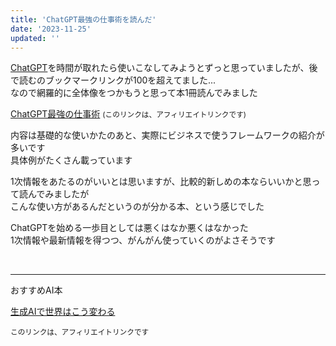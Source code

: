 ```yaml
---
title: 'ChatGPT最強の仕事術を読んだ'
date: '2023-11-25'
updated: ''
---
```


[ChatGPT](https://openai.com/chatgpt)を時間が取れたら使いこなしてみようとずっと思っていましたが、後で読むのブックマークリンクが100を超えてました...  
なので網羅的に全体像をつかもうと思って本1冊読んでみました

<a href="https://amzn.to/3XuTnd2" target="_blank">ChatGPT最強の仕事術</a> <small>(このリンクは、アフィリエイトリンクです)</small>

内容は基礎的な使いかたのあと、実際にビジネスで使うフレームワークの紹介が多いです  
具体例がたくさん載っています

1次情報をあたるのがいいとは思いますが、比較的新しめの本ならいいかと思って読んでみましたが  
こんな使い方があるんだというのが分かる本、という感じでした  

ChatGPTを始める一歩目としては悪くはなか悪くはなかった  
1次情報や最新情報を得つつ、がんがん使っていくのがよさそうです

<br />
<hr />

おすすめAI本

[生成AIで世界はこう変わる](https://amzn.to/3Tgr6US)

<small>このリンクは、アフィリエイトリンクです</small>
